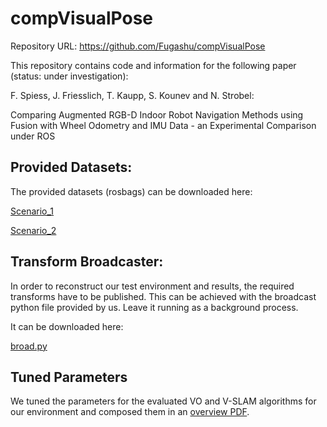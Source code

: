 # compVisualPose

Repository URL: https://github.com/Fugashu/compVisualPose

This repository contains code and information for the following paper (status: under investigation):

F. Spiess, J. Friesslich, T. Kaupp, S. Kounev and N. Strobel:  

Comparing Augmented RGB-D Indoor Robot Navigation Methods using Fusion with Wheel Odometry and IMU Data - an Experimental Comparison under ROS


## Provided Datasets:
The provided datasets (rosbags) can be downloaded here: 

[Scenario_1](https://drive.google.com/file/d/1rGULY7jUo4vwWlKkciZCH1vCYOC18itR/view)

[Scenario_2](https://drive.google.com/file/d/1Q31JPV9viq17bAQzqfBfMXwp7hS-mH6q/view)

## Transform Broadcaster:
In order to reconstruct our test environment and results, the required transforms have to be published.
This can be achieved with the broadcast python file provided by us.
Leave it running as a background process.

It can be downloaded here:

[broad.py](https://github.com/Fugashu/compVisualPose/blob/master/broad.py)

## Tuned Parameters

We tuned the parameters for the evaluated VO and V-SLAM algorithms for our environment and composed them in an [overview PDF](https://github.com/Fugashu/compVisualPose/blob/master/ParameterOverview.pdf).

